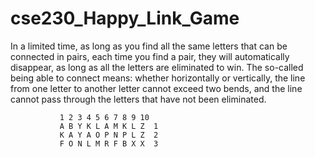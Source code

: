 # cse230_Happy_Link_Game

In a limited time, as long as you find all the same letters that can be connected in pairs, each time you find a pair, they will automatically disappear, as long as all the letters are eliminated to win. The so-called being able to connect means: whether horizontally or vertically, the line from one letter to another letter cannot exceed two bends, and the line cannot pass through the letters that have not been eliminated.

               1 2 3 4 5 6 7 8 9 10
               A B Y K L A M K L Z  1
               K A Y A O P N P L Z  2
               F O N L M R F B X X  3
 
